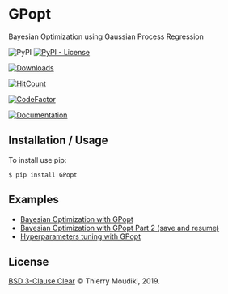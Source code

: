 GPopt
===============================

Bayesian Optimization using Gaussian Process Regression



![PyPI](https://img.shields.io/pypi/v/gpopt) [![PyPI - License](https://img.shields.io/pypi/l/gpopt)](./LICENSE) 

[![Downloads](https://pepy.tech/badge/gpopt)](https://pepy.tech/project/gpopt)

[![HitCount](https://hits.dwyl.com/Techtonique/GPopt.svg?style=flat-square)](http://hits.dwyl.com/Techtonique/GPopt)

[![CodeFactor](https://www.codefactor.io/repository/github/techtonique/gpopt/badge/main)](https://www.codefactor.io/repository/github/techtonique/gpopt/overview/main)

[![Documentation](https://img.shields.io/badge/documentation-is_here-green)](https://techtonique.github.io/GPopt/)

Installation / Usage
--------------------

To install use pip:

    $ pip install GPopt

    
Examples
-------

- [Bayesian Optimization with GPopt](https://thierrymoudiki.github.io/blog/2021/04/16/python/misc/gpopt)
- [Bayesian Optimization with GPopt Part 2 (save and resume)](https://thierrymoudiki.github.io/blog/2021/04/30/python/misc/gpopt)
- [Hyperparameters tuning with GPopt](https://thierrymoudiki.github.io/blog/2021/06/11/python/misc/hyperparam-tuning-gpopt)


License
-------

[BSD 3-Clause Clear](./LICENSE) © Thierry Moudiki, 2019. 
